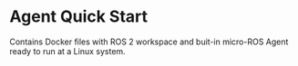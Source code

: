 # Agent Quick Start

Contains Docker files with ROS 2 workspace and buit-in micro-ROS Agent ready to run at a Linux system.
